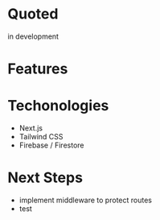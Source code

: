 # Quoted 
in development

# Features

# Techonologies
* Next.js
* Tailwind CSS
* Firebase / Firestore

# Next Steps
* implement middleware to protect routes
* test